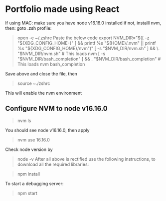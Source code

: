 # Portfolio made using React

If using MAC:
make sure you have node v16.16.0 installed
if not, installl nvm, then:
goto .zsh profile:

> open -e ~/.zshrc
> Paste the below code
> export NVM_DIR="$([ -z "${XDG_CONFIG_HOME-}" ] && printf %s "${HOME}/.nvm" || printf %s "${XDG_CONFIG_HOME}/nvm")"
> [ -s "$NVM_DIR/nvm.sh" ] && \. "$NVM_DIR/nvm.sh"  # This loads nvm
[ -s "$NVM_DIR/bash_completion" ] && \. "\$NVM_DIR/bash_completion" # This loads nvm bash_completion

Save above and close the file, then

> source ~./zshrc

This will enable the nvm environment

## Configure NVM to node v16.16.0

> nvm ls

You should see node v16.16.0, then apply

> nvm use 16.16.0

Check node version by

> node -v
> After all above is rectified use the following instructions, to download all the required libraries:

> npm install

To start a debugging server:

> npm start
